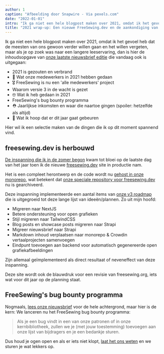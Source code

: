 ```yaml
---
author: 1
caption: "Afbeelding door Snapwire - Via pexels.com"
date: "2022-01-01"
intro: "Ik ga niet een hele blogpost maken over 2021, omdat ik het gevoel heb dat de meesten van ons gewoon verder willen gaan en het willen vergeten, maar als je op zoek was naar meer leesvoer, dan is hier de inhoudsopgave van onze laatste nieuwsbrief die vandaag is uitgekomen:"
title: "2021 wrap-up: Een nieuwe FreeSewing.dev en de aankondiging van ons bug bounty programma"
---
```




Ik ga niet een hele blogpost maken over 2021, omdat ik het gevoel heb dat de meesten van ons gewoon verder willen gaan en het willen vergeten, maar als je op zoek was naar een langere leeservaring, dan is hier de inhoudsopgave van [onze laatste nieuwsbrief editie](/newsletter/2022q1/) die vandaag ook is uitgegaan:

- 2021 is gezouten en verbrand
- 🧐 Wat onze medewerkers in 2021 hebben gedaan
- 🎖️ FreeSewing is nu een 'alle medewerkers' project
- Waarom versie 3 in de wacht is gezet
- 🤓 Wat ik heb gedaan in 2021
- FreeSewing's bug bounty programma
- ⛑️ Jaarlijkse inkomsten en waar die naartoe gingen (spoiler: hetzelfde als altijd)
- 🤞 Wat ik hoop dat er dit jaar gaat gebeuren

Hier wil ik een selectie maken van de dingen die ik op dit moment spannend vind.

## freesewing.dev is herbouwd

[De inspanning die ik in de zomer begon](https://freesewing.dev/blog/project-2022) kwam tot bloei op de laatste dag van het jaar toen ik de nieuwe [freesewing.dev](https://freesewing.dev/blog/project-2022) site in productie nam.

Het is een compleet herontwerp en de code wordt nu [gehost in onze monorepo](https://github.com/freesewing/freesewing), wat betekent dat [onze speciale repository voor freesewing.dev](https://github.com/freesewing/freesewing.dev) nu is gearchiveerd.

Deze inspanning implementeerde een aantal items van [onze v3 roadmap](https://github.com/freesewing/freesewing/discussions/1278) die is uitgegroeid tot deze lange lijst van ideeën/plannen. Zo uit mijn hoofd:

- Migreren naar NextJS
- Betere ondersteuning voor open grafieken
- Stijl migreren naar TailwindCSS
- Blog posts en showcase posts migreren naar Strapi
- Migreer nieuwsbrief naar Strapi
- Markdown inhoud verplaatsen naar monorepo & Crowdin vertaalprojecten samenvoegen
- Eindpunt toevoegen aan backend voor automatisch gegenereerde open grafiekafbeeldingen

Zijn allemaal geïmplementeerd als direct resultaat of neveneffect van deze inspanning.

Deze site wordt ook de blauwdruk voor een revisie van freesewing.org, iets wat voor dit jaar op de planning staat.

## FreeSewing's bug bounty programma

Nogmaals, [lees onze nieuwsbrief](/newsletter/2022q1/) voor de hele achtergrond, maar hier is de kern: We lanceren nu het FreeSewing bug bounty programma:

> Als je een bug vindt in een van onze patronen of in onze kernbibliotheek, zullen we je (met jouw toestemming) toevoegen aan onze lijst van bijdragers en je een bedankje sturen.

Dus houd je ogen open en als er iets niet klopt, [laat het ons weten](https://discord.freesewing.org/) en we sturen je wat lekkers op.
